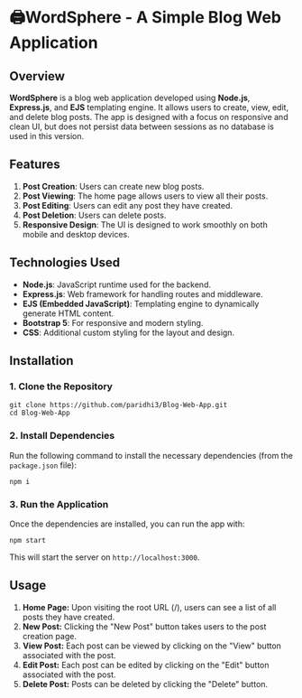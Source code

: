# 🖨️WordSphere - A Simple Blog Web Application

## Overview
**WordSphere** is a blog web application developed using **Node.js**, **Express.js**, and **EJS** templating engine. It allows users to create, view, edit, and delete blog posts. The app is designed with a focus on responsive and clean UI, but does not persist data between sessions as no database is used in this version.

## Features
1. **Post Creation**: Users can create new blog posts.
2. **Post Viewing**: The home page allows users to view all their posts.
3. **Post Editing**: Users can edit any post they have created.
4. **Post Deletion**: Users can delete posts.
5. **Responsive Design**: The UI is designed to work smoothly on both mobile and desktop devices.

## Technologies Used
- **Node.js**: JavaScript runtime used for the backend.
- **Express.js**: Web framework for handling routes and middleware.
- **EJS (Embedded JavaScript)**: Templating engine to dynamically generate HTML content.
- **Bootstrap 5**: For responsive and modern styling.
- **CSS**: Additional custom styling for the layout and design.

## Installation

### 1. Clone the Repository
```
git clone https://github.com/paridhi3/Blog-Web-App.git
cd Blog-Web-App
```

### 2. Install Dependencies
Run the following command to install the necessary dependencies (from the `package.json` file):
```
npm i
```

### 3.  Run the Application
Once the dependencies are installed, you can run the app with:
```
npm start
```
This will start the server on `http://localhost:3000`.

## Usage
1. **Home Page:** Upon visiting the root URL (/), users can see a list of all posts they have created.
2. **New Post:** Clicking the "New Post" button takes users to the post creation page.
3. **View Post:** Each post can be viewed by clicking on the "View" button associated with the post.
4. **Edit Post:** Each post can be edited by clicking on the "Edit" button associated with the post.
5. **Delete Post:** Posts can be deleted by clicking the "Delete" button.

